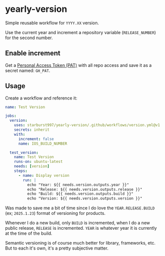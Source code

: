 # yearly-version
Simple reusable workflow for `YYYY.XX` version.

Use the current year and increment a repository variable (`RELEASE_NUMBER`) for the second number.

## Enable increment

Get a [Personal Access Token (PAT)](https://github.com/settings/tokens) with all repo access and save it as a secret named: `GH_PAT`. 

## Usage

Create a workflow and reference it:

```yml
name: Test Version

jobs:
  version:
    uses: starburst997/yearly-version/.github/workflows/version.yml@v1
    secrets: inherit
    with:
      increment: false
      name: IOS_BUILD_NUMBER

  test_version:
    name: Test Version
    runs-on: ubuntu-latest
    needs: [version]
    steps:
      - name: Display version
        run: |
          echo "Year: ${{ needs.version.outputs.year }}"
          echo "Release: ${{ needs.version.outputs.release }}"
          echo "Build: ${{ needs.version.outputs.build }}"
          echo "Version: ${{ needs.version.outputs.version }}"
```

Was made to save me a bit of time since I do love the `YEAR.RELEASE.BUILD` (ex; `2025.1.23`) format of versioning for products.

Whenever I do a new build, only `BUILD` is incremented, when I do a new public release, `RELEASE` is incremented. `YEAR` is whatever year it is currently at the time of the build.

Semantic versioning is of course much better for library, frameworks, etc. But to each it's own, it's a pretty subjective matter.